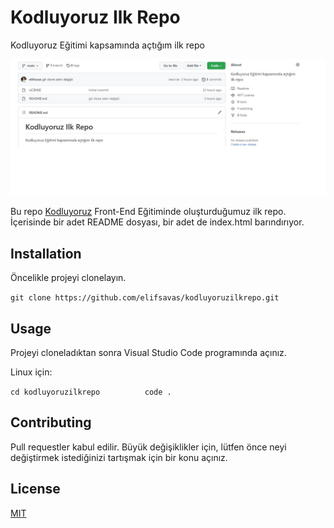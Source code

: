 # Kodluyoruz Ilk Repo
Kodluyoruz Eğitimi kapsamında açtığım ilk repo

![KodluyoruzGitPng](gitOdev.jpg)

Bu repo [Kodluyoruz](https://www.kodluyoruz.org/) Front-End Eğitiminde oluşturduğumuz ilk repo. İçerisinde bir adet README dosyası, bir adet de index.html barındırıyor.

## Installation
Öncelikle projeyi clonelayın. 

` git clone https://github.com/elifsavas/kodluyoruzilkrepo.git `

## Usage

 Projeyi cloneladıktan sonra Visual Studio Code programında açınız.  

Linux için:

 `cd kodluyoruzilkrepo         
 code . `



## Contributing

Pull requestler kabul edilir. Büyük değişiklikler için, lütfen önce neyi değiştirmek istediğinizi tartışmak için bir konu açınız.

## License

[MIT](https://choosealicense.com/licenses/mit/)